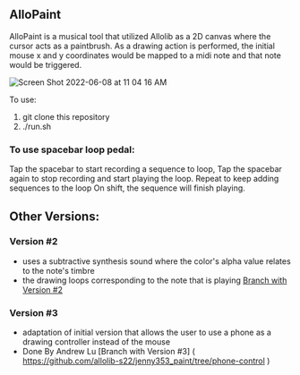 ## AlloPaint

 AlloPaint is a musical tool that utilized Allolib as a 2D canvas where the cursor acts as a paintbrush. As a drawing action is performed, the initial mouse x and y coordinates would be mapped to a midi note and that note would be triggered.

![Screen Shot 2022-06-08 at 11 04 16 AM](https://user-images.githubusercontent.com/43687816/172688138-3ee16b69-c39e-4e51-85e2-abc824d78625.png)

To use: 
1. git clone this repository
2. ./run.sh 


### To use spacebar loop pedal:
Tap the spacebar to start recording a sequence to loop,
Tap the spacebar again to stop recording and start playing the loop. 
Repeat to keep adding sequences to the loop
On shift, the sequence will finish playing. 


## Other Versions: 

### Version #2
- uses a subtractive synthesis sound where the color's alpha value relates to the note's timbre
- the drawing loops corresponding to the note that is playing
[Branch with Version #2]( https://github.com/allolib-s22/jenny353_paint/tree/addToColorToChangeTimbre )

### Version #3
- adaptation of initial version that allows the user to use a phone as a drawing controller instead of the mouse 
- Done By Andrew Lu
[Branch with Version #3] ( https://github.com/allolib-s22/jenny353_paint/tree/phone-control )
